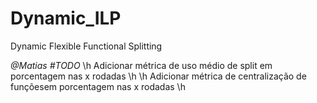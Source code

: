 # Dynamic_ILP
Dynamic Flexible Functional Splitting 


*@Matias #TODO*
\h Adicionar métrica de uso médio de split em porcentagem nas x rodadas \h
\h Adicionar métrica de centralização de funçõesem porcentagem nas x rodadas \h
